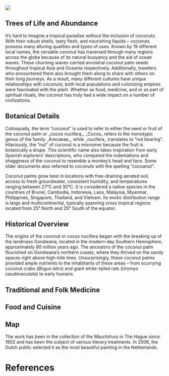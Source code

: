 

<a href="https://juncture-digital.org/athaodam/plant-planet-plate"><img src="https://juncture-digital.org/images/ve-button.png"></a>

<param ve-config 
       title="Coconut ដូង (Cocos nucifera)"
       author="Ashley Thuthao Keng Dam, Ph.D."
       banner="https://iiif.juncture-digital.org/banner/?url=https://upload.wikimedia.org/wikipedia/commons/0/0d/Sihanoukville_Province_-_coconut_palms.jpg" 
       layout="vertical">




## Trees of Life and Abundance 

<param ve-entity eid="Q7845753"> <!--tropical Asia-->
<param ve-entity eid="Q55643"> <!--Oceania--> 

It’s hard to imagine a tropical paradise without the inclusion of coconuts. With their robust shells, tasty flesh, and nourishing liquids – coconuts possess many alluring qualities and types of uses.  Known by 19 different local names, the versatile coconut has traversed through many regions across the globe because of its natural buoyancy and the aid of ocean waves.  These churning waves carried ancestral coconut palm seeds throughout tropical Asia and Oceania respectively.  Additionally, travelers who encountered them also brought them along to share with others on their long journeys. As a result, many different cultures have unique relationships with coconuts; both local populations and colonizing empires were fascinated with the plant. Whether as food, medicine, and or as part of spiritual rituals, the coconut has truly had a wide impact on a number of civilizations.



<param ve-image
       url="https://upload.wikimedia.org/wikipedia/commons/8/8b/%28Cocos_nucifera%2C_Linn.%29.%2C_da_Cole%C3%A7%C3%A3o_Brasiliana_Iconogr%C3%A1fica.jpg"
       label="'Cocos nucifera Linn.' by José Joaquim Freire (1760-1847)"
       attribution="Wiki Commons"
       license="CC BY 2.0">
<param ve-entity eid="Q53500837"> <!-- José Joaquim Freire -->


## Botanical Details

<param ve-entity eid="Q14080"> <!--Arecaeae-->
<param ve-entity eid="Q14712"> <!--drupe-->
Colloquially, the term “coconut” is used to refer to either the seed or fruit of the coconut palm or _cocos nucifera_.  _Cocos_ refers to the monotypic genus of the family _Arecaeae_, while _nucifera_ translates to “nut bearing”. Hilariously, the “nut” of coconut is a misnomer because the  fruit is botanically a drupe.  This scientific name also takes inspiration from early Spanish explorers’ descriptions, who compared the indentations and shagginess of the coconut to resemble a monkey’s head and face.  Some older documents also referred to coconuts with the spelling “cocoanut”. 

Coconut palms grow best in locations with free-draining aerated soil, access to fresh groundwater, consistent humidity, and temperatures ranging between 27°C and 30°C.  It is considered a native species in the countries of Brunei, Cambodia, Indonesia, Laos, Malaysia, Myanmar, Philippines, Singapore, Thailand, and Vietnam.  Its exotic distribution range is large and multicontinental, typically spanning cross tropical regions located from 25° North and 25° South of the equator.

<param ve-entity eid="Q80583"> <!--Gondwana-->
<param ve-entity eid="Q206070"> <!--Birgus latro-->
<param ve-entity eid="Q677267"> <!--Uromys caudimaculata-->

## Historical Overview


The origins of the coconut or cocos nucifera began with the breaking up of the landmass Gondwana, located in the modern-day Southern Hemisphere, approximately 80 million years ago.  The ancestors of the coconut palm flourished on Gondwana’s northern coasts, where they thrived on the sandy spaces right above high-tide lines.  Unsurprisingly, these coconut palms provided ample nutrients to the inhabitants of these areas – from scurrying coconut crabs (_Birgus latro_) and giant white-tailed rats (_Uromys caudimaculata_) to early humans.
## Traditional and Folk Medicine 

## Food and Cuisine




## Map

The work has been in the collection of the Mauritshuis in The Hague since 1902 and has been the subject of various 
literary treatments. In 2006, the Dutch public selected it as the most beautiful painting in the Netherlands.
<param ve-map center="Q36600" zoom="11" prefer-geojson>



# References

[^1]: [Wikipedia: Girl with a Pearl Earring](https://en.wikipedia.org/wiki/Girl_with_a_Pearl_Earring) 
